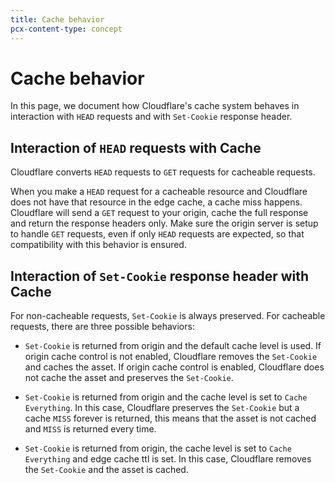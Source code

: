 ```yaml
---
title: Cache behavior
pcx-content-type: concept
---
```

# Cache behavior

In this page, we document how Cloudflare's cache system behaves in interaction with `HEAD` requests and with `Set-Cookie` response header.

## Interaction of `HEAD` requests with Cache

Cloudflare converts `HEAD` requests to `GET` requests for cacheable requests.

When you make a `HEAD` request for a cacheable resource and Cloudflare does not have that resource in the edge cache, a cache miss happens. Cloudflare will send a `GET` request to your origin, cache the full response and return the response headers only. Make sure the origin server is setup to handle `GET` requests, even if only `HEAD` requests are expected, so that compatibility with this behavior is ensured.

## Interaction of `Set-Cookie` response header with Cache

For non-cacheable requests, `Set-Cookie` is always preserved. For cacheable requests, there are three possible behaviors:

- `Set-Cookie` is returned from origin and the default cache level is used. If origin cache control is not enabled, Cloudflare removes the `Set-Cookie` and caches the asset. If origin cache control is enabled, Cloudflare does not cache the asset and preserves the `Set-Cookie`.

- `Set-Cookie` is returned from origin and the cache level is set to `Cache Everything`. In this case, Cloudflare preserves the `Set-Cookie` but a cache `MISS` forever is returned, this means that the asset is not cached and `MISS` is returned every time.

- `Set-Cookie` is returned from origin, the cache level is set to `Cache Everything` and edge cache ttl is set. In this case, Cloudflare removes the `Set-Cookie` and the asset is cached.